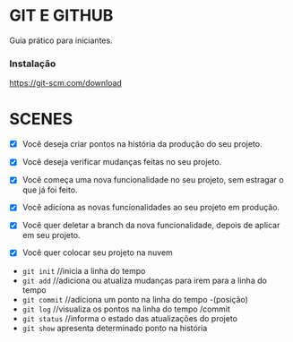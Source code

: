 # GIT E GITHUB

Guia prático para iniciantes.

### Instalação

https://git-scm.com/download

# SCENES

- [x] Você deseja criar pontos na história da produção do seu projeto.
- [x] Você deseja verificar mudanças feitas no seu projeto.

- [x] Você começa uma nova funcionalidade no seu projeto, sem estragar o que já foi feito.
- [x] Você adiciona as novas funcionalidades ao seu projeto em produção.
- [x] Você quer deletar a branch da nova funcionalidade, depois de aplicar em seu projeto.

- [x] Você quer colocar seu projeto na nuvem

- `git init` //inicia a linha do tempo
- `git add` //adiciona ou atualiza mudanças para irem para a linha do tempo
- `git commit` //adiciona um ponto na linha do tempo -(posição)
- `git log` //visualiza os pontos na linha do tempo /commit
- `git status` //informa o estado das atualizações do projeto
- `git show` apresenta determinado ponto na história